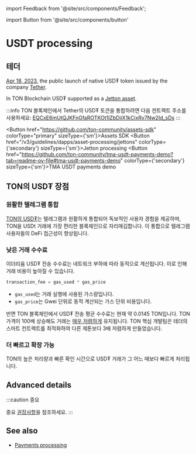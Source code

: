 import Feedback from '@site/src/components/Feedback';

import Button from '@site/src/components/button'

# USDT processing

## 테더

[Apr 18, 2023](https://t.me/toncoin/824), the public launch of native USD₮ token issued by the company <a href="https://tether.to/en/" target="_blank">Tether</a>.

In TON Blockchain USD₮ supported as a [Jetton asset](/v3/guidelines/dapps/asset-processing/jettons).

:::info
TON 블록체인에서 Tether의 USD₮ 토큰을 통합하려면 다음 컨트랙트 주소를 사용하세요:
[EQCxE6mUtQJKFnGfaROTKOt1lZbDiiX1kCixRv7Nw2Id_sDs](https://tonviewer.com/EQCxE6mUtQJKFnGfaROTKOt1lZbDiiX1kCixRv7Nw2Id_sDs?section=jetton)
:::

<Button href="https://github.com/ton-community/assets-sdk" colorType="primary" sizeType={'sm'}>Assets SDK</Button>
<Button href="/v3/guidelines/dapps/asset-processing/jettons" colorType={'secondary'} sizeType={'sm'}>Jetton processing</Button>
<Button href="https://github.com/ton-community/tma-usdt-payments-demo?tab=readme-ov-file#tma-usdt-payments-demo" colorType={'secondary'} sizeType={'sm'}>TMA USDT payments demo</Button>

## TON의 USD₮ 장점

### 원활한 텔레그램 통합

[TON의 USD₮](https://ton.org/borderless)는 텔레그램과 원활하게 통합되어 독보적인 사용자 경험을 제공하며, TON을 USDt 거래에 가장 편리한 블록체인으로 자리매김합니다. 이 통합으로 텔레그램 사용자들의 DeFi 접근성이 향상됩니다.

### 낮은 거래 수수료

이더리움 USD₮ 전송 수수료는 네트워크 부하에 따라 동적으로 계산됩니다. 이로 인해 거래 비용이 높아질 수 있습니다.

```cpp
transaction_fee = gas_used * gas_price
```

- `gas_used`는 거래 실행에 사용된 가스량입니다.
- `gas_price`는 Gwei 단위로 동적 계산되는 가스 단위 비용입니다.

반면 TON 블록체인에서 USD₮ 전송 평균 수수료는 현재 약 0.0145 TON입니다. TON 가격이 100배 상승해도 거래는 [매우 저렴하게](/v3/documentation/smart-contracts/transaction-fees/fees#average-transaction-cost) 유지됩니다. TON 핵심 개발팀은 테더의 스마트 컨트랙트를 최적화하여 다른 제톤보다 3배 저렴하게 만들었습니다.

### 더 빠르고 확장 가능

TON의 높은 처리량과 빠른 확인 시간으로 USD₮ 거래가 그 어느 때보다 빠르게 처리됩니다.

## Advanced details

:::caution 중요

중요 [권장사항](/v3/guidelines/dapps/asset-processing/jettons)을 참조하세요.
:::

## See also

- [Payments processing](/v3/guidelines/dapps/asset-processing/payments-processing)

<Feedback />

